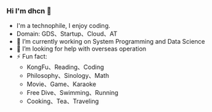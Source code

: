 ### Hi I'm dhcn 👋

- I'm a technophile, I enjoy coding.
- Domain: GDS、Startup、Cloud、AT
- 🔭 I’m currently working on System Programming and Data Science
- 🤔 I’m looking for help with overseas operation
- ⚡ Fun fact:
  - KongFu、Reading、Coding
  - Philosophy、Sinology、Math
  - Movie、Game、Karaoke
  - Free Dive、Swimming、Running
  - Cooking、Tea、Traveling
<!--
**dhcn/dhcn** is a ✨ _special_ ✨ repository because its `README.md` (this file) appears on your GitHub profile.

Here are some ideas to get you started:
- Education:Bachelor of CS, BUAA
 ...
 ...
 ...
 ...
- 🌱 I’m currently learning
- 👯 I’m looking to collaborate on
- 💬 Ask me about ...
- 📫 How to reach me: ...
- 😄 Pronouns: ...
 ...
-->
